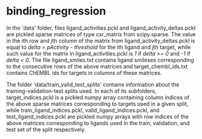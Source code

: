 # binding_regression
In the 'data' folder, files ligand_activities.pckl and ligand_activity_deltas.pckl
are pickled sparse matrices of type csr_matrix from scipy.sparse.
The value in the *i*th row and *j*th column of the matrix from ligand_activity_deltas.pckl
is equal to *delta = pActivity - threshold* for the *i*th ligand and *j*th target,
while such value for the matrix in ligand_activities.pckl is *1* if *delta >= 0*
and *-1* if *delta < 0*. The file ligand_smiles.txt contains ligand smileses
corresponding to the consecutive rows of the above matrices and 
target_chembl_ids.txt contains ChEMBL ids for targets in columns of these matrices. 

The folder 'data/train_valid_test_splits' contains information about 
the training-validation-test splits used. In each of its subfolders, 
target_indices.pckl is a pickled numpy array containing column indices of the above 
sparse matrices corresponding to targets used in a given split, while 
train_ligand_indices.pckl, valid_ligand_indices.pckl, and test_ligand_indices.pckl 
are pickled numpy arrays with row indices of the above matrices corresponding to ligands used in the train, 
validation, and test set of the split respectively.


